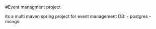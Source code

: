 #Event managment project


its a multi maven spring project for event management
DB:
    - postgres
    - mongo
